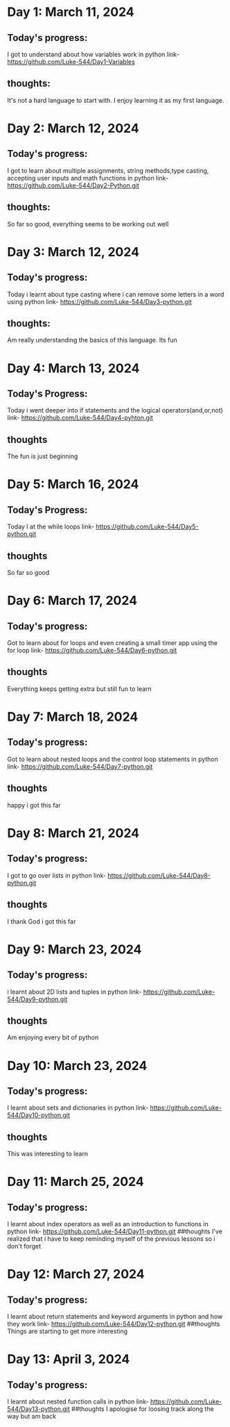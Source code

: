 # Day 1: March 11, 2024
## Today's progress:
I got to understand about how variables work in python
link- https://github.com/Luke-544/Day1-Variables
## thoughts:
It's not a hard language to start with. I enjoy learning it as my first language.

# Day 2: March 12, 2024
## Today's progress:
I got to learn about multiple assignments, string methods,type casting, accepting user inputs and math functions in python
link- https://github.com/Luke-544/Day2-Python.git
## thoughts:
So far so good, everything seems to be working out well

# Day 3: March 12, 2024
## Today's progress:
Today i learnt about type casting where i can remove some letters in a word using python
link- https://github.com/Luke-544/Day3-python.git
## thoughts:
Am really understanding the basics of this language. Its fun

# Day 4: March 13, 2024
## Today's Progress:
Today i went deeper into if statements and the logical operators(and,or,not)
link- https://github.com/Luke-544/Day4-pyhton.git
## thoughts
The fun is just beginning

# Day 5: March 16, 2024
## Today's Progress:
Today I at the while loops
link- https://github.com/Luke-544/Day5-python.git
## thoughts
So far so good

# Day 6: March 17, 2024
## Today's progress:
Got to learn about for loops and even creating a small timer app using the for loop
link- https://github.com/Luke-544/Day6-python.git
## thoughts
Everything keeps getting extra but still fun to learn

# Day 7: March 18, 2024
## Today's progress:
Got to learn about nested loops and the control loop statements in python
link- https://github.com/Luke-544/Day7-python.git
## thoughts
happy i got this far

# Day 8: March 21, 2024
## Today's progress:
I got to go over lists in python
link- https://github.com/Luke-544/Day8-python.git
## thoughts
I thank God i got this far

# Day 9: March 23, 2024
## Today's progress:
i learnt about 2D lists and tuples in python
link- https://github.com/Luke-544/Day9-python.git
## thoughts
Am enjoying every bit of python

# Day 10: March 23, 2024
## Today's progress:
I learnt about sets and dictionaries in python
link- https://github.com/Luke-544/Day10-python.git
## thoughts
This was interesting to learn

# Day 11: March 25, 2024
## Today's progress:
I learnt about index operators as well as an introduction to functions in python
link- https://github.com/Luke-544/Day11-python.git
##thoughts
I've realized that i have to keep reminding myself of the previous lessons so i don't forget

# Day 12: March 27, 2024
## Today's progress:
I learnt about return statements and keyword arguments in python and how they work
link- https://github.com/Luke-544/Day12-python.git
##thoughts
Things are starting to get more interesting

# Day 13: April 3, 2024
## Today's progress:
I learnt about nested function calls in python
link- https://github.com/Luke-544/Day13-python.git
##thoughts
I apologise for loosing track along the way but am back

